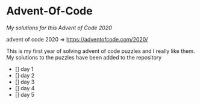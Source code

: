 # Advent-Of-Code
*My solutions for this Advent of Code 2020*

advent of code 2020 => https://adventofcode.com/2020/

This is my first year of solving advent of code puzzles
and I really like them. My solutions to the puzzles have been added
to the repository

- [] day 1
- [] day 2
- [] day 3
- [] day 4
- [] day 5
